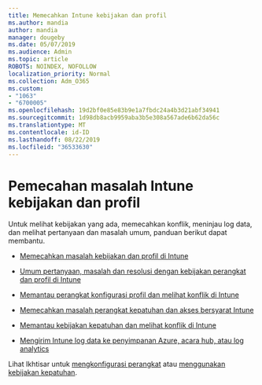 ```yaml
---
title: Memecahkan Intune kebijakan dan profil
ms.author: mandia
author: mandia
manager: dougeby
ms.date: 05/07/2019
ms.audience: Admin
ms.topic: article
ROBOTS: NOINDEX, NOFOLLOW
localization_priority: Normal
ms.collection: Adm_O365
ms.custom:
- "1063"
- "6700005"
ms.openlocfilehash: 19d2bf0e85e83b9e1a7fbdc24a4b3d21abf34941
ms.sourcegitcommit: 1d98db8acb9959aba3b5e308a567ade6b62da56c
ms.translationtype: MT
ms.contentlocale: id-ID
ms.lasthandoff: 08/22/2019
ms.locfileid: "36533630"
---
```

# <a name="troubleshooting-intune-policy-and-profiles"></a>Pemecahan masalah Intune kebijakan dan profil

Untuk melihat kebijakan yang ada, memecahkan konflik, meninjau log data, dan melihat pertanyaan dan masalah umum, panduan berikut dapat membantu.

- [Memecahkan masalah kebijakan dan profil di Intune](https://docs.microsoft.com/intune/troubleshoot-policies-in-microsoft-intune)

- [Umum pertanyaan, masalah dan resolusi dengan kebijakan perangkat dan profil di Intune](https://docs.microsoft.com/intune/device-profile-troubleshoot)

- [Memantau perangkat konfigurasi profil dan melihat konflik di Intune](https://docs.microsoft.com/intune/device-profile-monitor)

- [Memecahkan masalah perangkat kepatuhan dan akses bersyarat Intune](https://docs.microsoft.com/intune/troubleshoot-conditional-access)

- [Memantau kebijakan kepatuhan dan melihat konflik di Intune](https://docs.microsoft.com/intune/compliance-policy-monitor)

- [Mengirim Intune log data ke penyimpanan Azure, acara hub, atau log analytics](https://docs.microsoft.com/intune/review-logs-using-azure-monitor)

Lihat Ikhtisar untuk [mengkonfigurasi perangkat](https://docs.microsoft.com/intune/device-profiles) atau [menggunakan kebijakan kepatuhan](https://docs.microsoft.com/intune/device-compliance-get-started).